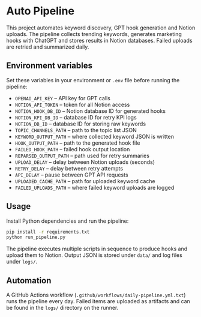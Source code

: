 # Auto Pipeline

This project automates keyword discovery, GPT hook generation and Notion uploads. The pipeline collects trending keywords, generates marketing hooks with ChatGPT and stores results in Notion databases. Failed uploads are retried and summarized daily.

## Environment variables

Set these variables in your environment or `.env` file before running the pipeline:

- `OPENAI_API_KEY` – API key for GPT calls
- `NOTION_API_TOKEN` – token for all Notion access
- `NOTION_HOOK_DB_ID` – Notion database ID for generated hooks
- `NOTION_KPI_DB_ID` – database ID for retry KPI logs
- `NOTION_DB_ID` – database ID for storing raw keywords
- `TOPIC_CHANNELS_PATH` – path to the topic list JSON
- `KEYWORD_OUTPUT_PATH` – where collected keyword JSON is written
- `HOOK_OUTPUT_PATH` – path to the generated hook file
- `FAILED_HOOK_PATH` – failed hook output location
- `REPARSED_OUTPUT_PATH` – path used for retry summaries
- `UPLOAD_DELAY` – delay between Notion uploads (seconds)
- `RETRY_DELAY` – delay between retry attempts
- `API_DELAY` – pause between GPT API requests
- `UPLOADED_CACHE_PATH` – path for uploaded keyword cache
- `FAILED_UPLOADS_PATH` – where failed keyword uploads are logged

## Usage

Install Python dependencies and run the pipeline:

```bash
pip install -r requirements.txt
python run_pipeline.py
```

The pipeline executes multiple scripts in sequence to produce hooks and upload them to Notion. Output JSON is stored under `data/` and log files under `logs/`.

## Automation

A GitHub Actions workflow (`.github/workflows/daily-pipeline.yml.txt`) runs the pipeline every day. Failed items are uploaded as artifacts and can be found in the `logs/` directory on the runner.
